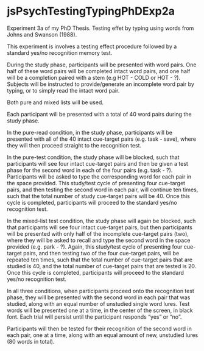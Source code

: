 # jsPsychTestingTypingPhDExp2a
Experiment 3a of my PhD Thesis. Testing effet by typing using words from Johns and Swanson (1988).

This experiment is involves a testing effect procedure followed by a standard yes/no recognition memory test.

During the study phase, participants will be presented with word pairs. One half of these word pairs will be completed intact word pairs, and one half will be a completion paired with a stem (e.g HOT - COLD or HOT - ?). Subjects will be instructed to provide/generate an incomplete word pair by typing, or to simply read the intact word pair.

Both pure and mixed lists will be used.

Each participant will be presented with a total of 40 word pairs during the study phase.

In the pure-read condition, in the study phase, participants will be presented with all of the 40 intact cue-target pairs (e.g. task - save), where they will then proceed straight to the recognition test.

In the pure-test condition, the study phase will be blocked, such that participants will see four intact cue-target pairs and then be given a test phase for the second word in each of the four pairs (e.g. task - ?). Participants will be asked to type the corresponding word for each pair in the space provided. This study/test cycle of presenting four cue-target pairs, and then testing the second word in each pair, will continue ten times, such that the total number of study cue-target pairs will be 40. Once this cycle is completed, participants will proceed to the standard yes/no recognition test.

In the mixed-list test condition, the study phase will again be blocked, such that participants will see four intact cue-target pairs, but then participants will be presented with only half of the incomplete cue-target pairs (two), where they will be asked to recall and type the second word in the space provided (e.g. park - ?). Again, this study/test cycle of presenting four cue-target pairs, and then testing two of the four cue-target pairs, will be repeated ten times, such that the total number of cue-target pairs that are studied is 40, and the total number of cue-target pairs that are tested is 20. Once this cycle is completed, participants will proceed to the standard yes/no recognition test.

In all three conditions, when participants proceed onto the recognition test phase, they will be presented with the second word in each pair that was studied, along with an equal number of unstudied single word lures. Test words will be presented one at a time, in the center of the screen, in black font. Each trial will persist until the participant responds “yes” or “no”.

Participants will then be tested for their recognition of the second word in each pair, one at a time, along with an equal amount of new, unstudied lures (80 words in total).
